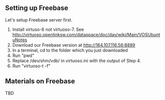 ## Setting up Freebase

Let's setup Freebase server first.

1. Install virtuso-6 not virtuoso-7. See http://virtuoso.openlinksw.com/dataspace/doc/dav/wiki/Main/VOSUbuntuNotes
2. Download our Freebase version at http://164.107.116.56:8889
3. In a terminal, cd to the folder which you just downloaded
4. Run "pwd"
5. Replace /dev/shm/vdb/ in virtuoso.ini with the output of Step 4.
6. Run "virtuoso-t -f"

## Materials on Freebase
TBD
